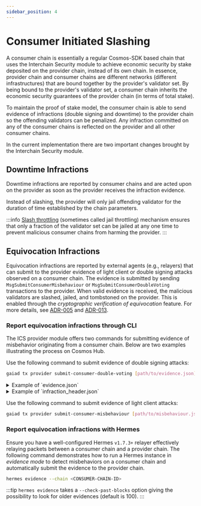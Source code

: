 ```yaml
---
sidebar_position: 4
---
```


# Consumer Initiated Slashing
A consumer chain is essentially a regular Cosmos-SDK based chain that uses the Interchain Security module to achieve economic security by stake deposited on the provider chain, instead of its own chain.
In essence, provider chain and consumer chains are different networks (different infrastructures) that are bound together by the provider's validator set. By being bound to the provider's validator set, a consumer chain inherits the economic security guarantees of the provider chain (in terms of total stake).

To maintain the proof of stake model, the consumer chain is able to send evidence of infractions (double signing and downtime) to the provider chain so the offending validators can be penalized.
Any infraction committed on any of the consumer chains is reflected on the provider and all other consumer chains.

In the current implementation there are two important changes brought by the Interchain Security module.

## Downtime Infractions

Downtime infractions are reported by consumer chains and are acted upon on the provider as soon as the provider receives the infraction evidence.

Instead of slashing, the provider will only jail offending validator for the duration of time established by the chain parameters.

:::info
[Slash throttling](../adrs/adr-002-throttle.md) (sometimes called jail throttling) mechanism ensures that only a fraction of the validator set can be jailed at any one time to prevent malicious consumer chains from harming the provider.
:::

## Equivocation Infractions

Equivocation infractions are reported by external agents (e.g., relayers) that can submit to the provider evidence of light client or double signing attacks observed on a consumer chain. 
The evidence is submitted by sending `MsgSubmitConsumerMisbehaviour` or `MsgSubmitConsumerDoubleVoting` transactions to the provider. 
When valid evidence is received, the malicious validators are slashed, jailed, and tombstoned on the provider.
This is enabled through the _cryptographic verification of equivocation_ feature. 
For more details, see [ADR-005](../adrs/adr-005-cryptographic-equivocation-verification.md) and [ADR-013](../adrs/adr-013-equivocation-slashing.md).

### Report equivocation infractions through CLI

The ICS provider module offers two commands for submitting evidence of misbehavior originating from a consumer chain.
Below are two examples illustrating the process on Cosmos Hub. 

Use the following command to submit evidence of double signing attacks:
```bash
gaiad tx provider submit-consumer-double-voting [path/to/evidence.json] [path/to/infraction_header.json] --from node0 --home ../node0 --chain-id $CID 
```

<details>
  <summary>Example of `evidence.json`</summary>
  <div>
    <div>
    ```json
    {
        "vote_a": {
            "type": 1,
            "height": 25,
            "round": 0,
            "block_id": {
                "hash": "tBBWTqjECl31S/clZGoxLdDqs93kTvy3qhpPqET/laY=",
                "part_set_header": {
                    "total": 1,
                    "hash": "ai2qCLgVZAFph4FJ4Cqw5QW1GZKR4zjOv0bI/Um5AIc="
                }
            },
            "timestamp": "2023-11-20T12:57:54.565207Z",
            "validator_address": "aCG1hw85Zz7Ylgpsy263IJVJEMA=",
            "signature": "y9yILm9hmv45BZwAaaq9mS1FpH7QeAIJ5Jkcc3U2/k5uks9cuqr4NTIwaIrqMSMKwxVyqiR56xmCT59a6AngAA=="
        },
        "vote_b": {
            "type": 1,
            "height": 25,
            "round": 0,
            "block_id": {
                "hash": "3P06pszgPatuIdLTP5fDWiase4SYHIq9YXGSbRk9/50=",
                "part_set_header": {
                    "total": 1,
                    "hash": "S+SbOMxFRzfeNNpX9/jyFMz94VwBKk7Dpx6ZyvSYyNU="
                }
            },
            "timestamp": "2023-11-20T12:57:54.599273Z",
            "validator_address": "aCG1hw85Zz7Ylgpsy263IJVJEMA=",
            "validator_index": 0,
            "signature": "DGFcn4Um1t2kXW60+JhMk5cj7ZFdE5goKVOGiZkLwnNv43+6aGmOWjoq0SHYVzM4MwSwOwbhgZNbkWX+EHGUBw=="
        },
        "total_voting_power": 300,
        "validator_power": 100,
        "timestamp": "2023-11-20T12:57:51.267308Z"
    }
    ```
    </div>
  </div>
</details>

<details>
  <summary>Example of `infraction_header.json`</summary>
  <div>
    <div>
    ```json
    {
        "signed_header": {
            "header": {
                "version": {
                    "block": 11,
                    "app": 2
                },
                "chain_id": "consumer",
                "height": 22,
                "time": "2023-11-20T12:57:40.479686Z",
                "last_block_id": {
                    "hash": "L63hyLJ+y9+fpb7WYKdmmBhPHwbfEGQEuKmvGzyBPiY=",
                    "part_set_header": {
                        "total": 18,
                        "hash": "euzRQjN7MjGtM6skXM4B8wOgAldWGfZSJRA9JRlO42s="
                    }
                },
                "last_commit_hash": "qdDJwVziW3pPqmf8QDGZG+5HVd3OF7fCVh2Z8KQqNVU=",
                "data_hash": "47DEQpj8HBSa+/TImW+5JCeuQeRkm5NMpJWZG3hSuFU=",
                "validators_hash": "pVc+gSYkGesaP3OkK4ig3DBi4o9/GCdXGtO/PQ6i/Ik=",
                "next_validators_hash": "pVc+gSYkGesaP3OkK4ig3DBi4o9/GCdXGtO/PQ6i/Ik=",
                "consensus_hash": "BICRvH3cKD93v7+R1zxE2ljD34qcvIZ0Bdi389qtoi8=",
                "app_hash": "Yu3HX62w7orbbY/pm2QEK7yIwR+AlNdjSSqiK1kmuJM=",
                "last_results_hash": "Yu3HX62w7orbbY/pm2QEK7yIwR+AlNdjSSqiK1kmuJM=",
                "evidence_hash": "47DEQpj8HBSa+/TImW+5JCeuQeRkm5NMpJWZG3hSuFU=",
                "proposer_address": "aCG1hw85Zz7Ylgpsy263IJVJEMA="
            },
            "commit": {
                "height": 22,
                "round": 1,
                "block_id": {
                    "hash": "PKrS32IEZoFY2q2S3iQ68HQL751ieBhf5Eu/Y5Z/QPg=",
                    "part_set_header": {
                        "total": 1,
                        "hash": "8UuA7Oqw5AH/KOacpmHVSMOIDe4l2eC8VmdH2mzcpiM="
                    }
                },
                "signatures": [
                    {
                        "block_id_flag": 2,
                        "validator_address": "aCG1hw85Zz7Ylgpsy263IJVJEMA=",
                        "timestamp": "2023-11-20T12:57:44.076538Z",
                        "signature": "bSOH4+Vg2I37zeJphOguGOD0GK3JzM1ghSgJd0UlW/DHn1u9Hvv4EekHuCu6qwRLZcuS/ZxNlmr9qYNfxX3bDA=="
                    },
                    {
                        "block_id_flag": 2,
                        "validator_address": "i/A830FM7cfmA8yTn9n3xBg5XpU=",
                        "timestamp": "2020-01-02T00:07:00Z",
                        "signature": "7bXSDtlOwGK/gLEsFpTWOzm2TFoaARrWQUpbgWEwKtLlUs7iE06TOvJ3yPPfTfqqN/qYnvxxgjl0M0EhUWu5Bg=="
                    },
                    {
                        "block_id_flag": 2,
                        "validator_address": "lrQDkJ2fk7UAgNzRZfcwMKSYa2E=",
                        "timestamp": "2023-11-20T12:57:44.076519Z",
                        "signature": "Pb6G4bCg4wafmV89WNnzXxbSCknZUHnSQfSCE5QMFxPtSUIN4A7SK5m7yltqMJF5zkyenlFiEI4J3OZ4KCjCAw=="
                    },
                    {
                        "block_id_flag": 2,
                        "validator_address": "+R94nXSeM1Z49e/CXpyHT3M+h3k=",
                        "timestamp": "2023-11-20T12:57:44.057451Z",
                        "signature": "j3EasIHNYA6MxW/PiWyruzHsjVsBV9t11W6Qx800WMm/+P+CkfR+UZAp7MPTvKZEZFuh3GUsBtyfb/vA+jJWCw=="
                    }
                ]
            }
        },
        "validator_set": {
            "validators": [
                {
                    "address": "aCG1hw85Zz7Ylgpsy263IJVJEMA=",
                    "pub_key": {
                        "ed25519": "dtn+SfD+4QLo0+t0hAoP6Q2sGjh0XEI3LWVG+doh3u0="
                    },
                    "voting_power": 100,
                    "proposer_priority": -200
                },
                {
                    "address": "lrQDkJ2fk7UAgNzRZfcwMKSYa2E=",
                    "pub_key": {
                        "ed25519": "UgN2JsjPy2WLh7dzJRBkUQtdgNoT4/uGj7kbIVqqHT8="
                    },
                    "voting_power": 100,
                    "proposer_priority": 100
                },
                {
                    "address": "+R94nXSeM1Z49e/CXpyHT3M+h3k=",
                    "pub_key": {
                        "ed25519": "5svW8261x+cZosp2xIhqzgt2tyuawrSDyHlpbgS3BC4="
                    },
                    "voting_power": 100,
                    "proposer_priority": 100
                },
                {
                    "address": "aCG1hw85Zz7Ylgpsy263IJVJEMA=",
                    "pub_key": {
                        "ed25519": "dtn+SfD+4QLo0+t0hAoP6Q2sGjh0XEI3LWVG+doh3u0="
                    },
                    "voting_power": 100,
                    "proposer_priority": -200
                }
            ],
            "proposer": {
                "address": "VUz+QceJ8Nu7GbJuVItwsfVjybA=",
                "pub_key": {
                    "ed25519": "0s8KDTgEcwmOBrHWvV7mtBlItJ3upgM1FJsciwREdy4="
                },
                "voting_power": 1,
                "proposer_priority": -3
            }
        },
        "trusted_height": {
            "revision_height": 18
        },
        "trusted_validators": {
            "validators": [
                {
                    "address": "VUz+QceJ8Nu7GbJuVItwsfVjybA=",
                    "pub_key": {
                        "ed25519": "0s8KDTgEcwmOBrHWvV7mtBlItJ3upgM1FJsciwREdy4="
                    },
                    "voting_power": 1,
                    "proposer_priority": -3
                },
                {
                    "address": "i/A830FM7cfmA8yTn9n3xBg5XpU=",
                    "pub_key": {
                        "ed25519": "FCmIw7hSuiAoWk/2f4LuGQ+3zx5101xiqU8DoC5wGkg="
                    },
                    "voting_power": 1,
                    "proposer_priority": 1
                },
                {
                    "address": "2DrZF0roNnnvEy4NS2aY811ncKg=",
                    "pub_key": {
                        "ed25519": "MI9c6sphsWlx0RAHCYOjMRXMFkTUaEYwOiOKG/0tsMs="
                    },
                    "voting_power": 1,
                    "proposer_priority": 1
                },
                {
                    "address": "73aN0uOc5b/Zfq2Xcjl0kH2r+tw=",
                    "pub_key": {
                        "ed25519": "gWNcDup4mdnsuqET4QeFRzVb+FnSP4Vz3iNMj5wvWXk="
                    },
                    "voting_power": 1,
                    "proposer_priority": 1
                }
            ],
            "proposer": {
                "address": "VUz+QceJ8Nu7GbJuVItwsfVjybA=",
                "pub_key": {
                    "ed25519": "0s8KDTgEcwmOBrHWvV7mtBlItJ3upgM1FJsciwREdy4="
                },
                "voting_power": 1,
                "proposer_priority": -3
            }
        }
    }
    ```
    </div>
  </div>
</details>

Use the following command to submit evidence of light client attacks:
```bash
gaiad tx provider submit-consumer-misbehaviour [path/to/misbehaviour.json] --from node0 --home ../node0 --chain-id $CID
```

### Report equivocation infractions with Hermes

Ensure you have a well-configured Hermes `v1.7.3+` relayer effectively relaying packets between a consumer chain and a provider chain. 
The following command demonstrates how to run a Hermes instance in _evidence mode_ to detect misbehaviors on a consumer chain and automatically submit the evidence to the provider chain.
```bash
hermes evidence --chain <CONSUMER-CHAIN-ID>
```

:::tip
`hermes evidence` takes a `--check-past-blocks` option giving the possibility to look for older evidences (default is 100).
:::